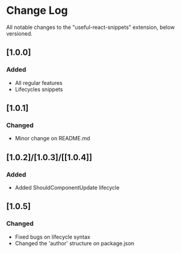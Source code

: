 # Change Log
All notable changes to the "useful-react-snippets" extension, below versioned.

## [1.0.0]
### Added
- All regular features
- Lifecycles snippets

## [1.0.1]
### Changed
- Minor change on README.md

## [1.0.2]/[1.0.3]/[[1.0.4]]
### Added
- Added ShouldComponentUpdate lifecycle

## [1.0.5]
### Changed
- Fixed bugs on lifecycle syntax
- Changed the 'author' structure on package.json